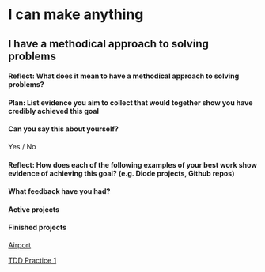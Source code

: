 # I can make anything

## I have a methodical approach to solving problems

#### Reflect: What does it mean to have a methodical approach to solving problems?




#### Plan: List evidence you aim to collect that would together show you have credibly achieved this goal




#### Can you say this about yourself? 

Yes / No


#### Reflect: How does each of the following examples of your best work show evidence of achieving this goal? (e.g. Diode projects, Github repos)




#### What feedback have you had?




#### Active projects



#### Finished projects

[Airport]()

[TDD Practice 1]()
